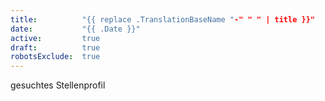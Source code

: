 ```yaml
---
title:          "{{ replace .TranslationBaseName "-" " " | title }}"
date:           "{{ .Date }}"
active:         true
draft:          true
robotsExclude:  true
---
```

gesuchtes Stellenprofil